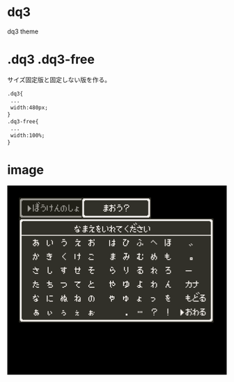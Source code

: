 # dq3
dq3 theme

# .dq3 .dq3-free
サイズ固定版と固定しない版を作る。
```
.dq3{
 ...
 width:480px;
}
.dq3-free{
 ...
 width:100%;
}
```

# image
![](dq3.png)
